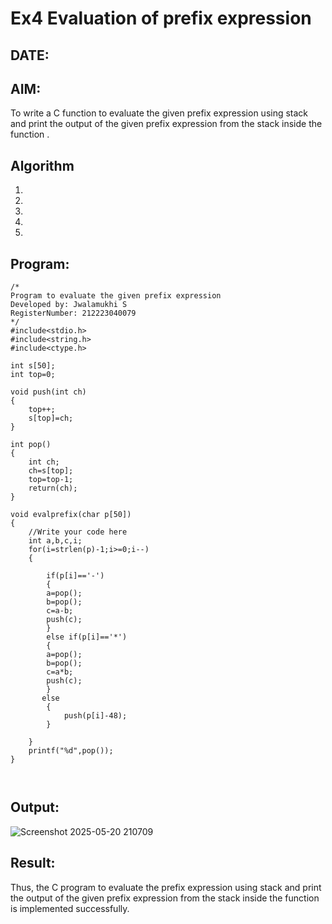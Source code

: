 # Ex4 Evaluation of prefix expression
## DATE:
## AIM:
To write a C function to evaluate the given prefix expression using stack and print the output of the given prefix expression from the stack inside the function . 

## Algorithm
1. 
2. 
3. 
4.  
5.   

## Program:
```
/*
Program to evaluate the given prefix expression
Developed by: Jwalamukhi S
RegisterNumber: 212223040079 
*/
#include<stdio.h>
#include<string.h>
#include<ctype.h>

int s[50];
int top=0;

void push(int ch)
{
	top++;
	s[top]=ch;
}

int pop()
{
	int ch;
	ch=s[top];
	top=top-1;
	return(ch);
}

void evalprefix(char p[50])
{
    //Write your code here 
    int a,b,c,i;
    for(i=strlen(p)-1;i>=0;i--)
	{
		
		if(p[i]=='-')
		{
		a=pop();
		b=pop();
		c=a-b;
		push(c);
		}
		else if(p[i]=='*')
		{
		a=pop();
		b=pop();
		c=a*b;
		push(c);
		}
	   else
		{
			push(p[i]-48);
		}
			
	}
	printf("%d",pop());
}



```

## Output:


![Screenshot 2025-05-20 210709](https://github.com/user-attachments/assets/ec49cd3b-b8a9-4a9c-a1c5-5db22e5d68b3)



## Result:
Thus, the C program to evaluate the prefix expression using stack and print the output of the given prefix expression from the stack inside the function is implemented successfully.
